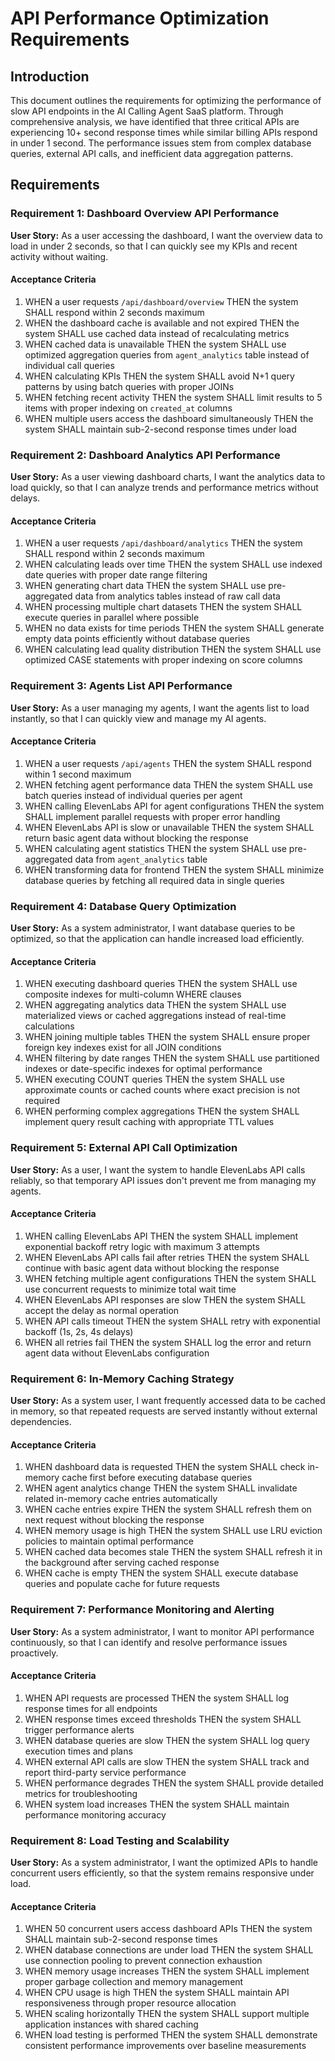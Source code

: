 # API Performance Optimization Requirements

## Introduction

This document outlines the requirements for optimizing the performance of slow API endpoints in the AI Calling Agent SaaS platform. Through comprehensive analysis, we have identified that three critical APIs are experiencing 10+ second response times while similar billing APIs respond in under 1 second. The performance issues stem from complex database queries, external API calls, and inefficient data aggregation patterns.

## Requirements

### Requirement 1: Dashboard Overview API Performance

**User Story:** As a user accessing the dashboard, I want the overview data to load in under 2 seconds, so that I can quickly see my KPIs and recent activity without waiting.

#### Acceptance Criteria

1. WHEN a user requests `/api/dashboard/overview` THEN the system SHALL respond within 2 seconds maximum
2. WHEN the dashboard cache is available and not expired THEN the system SHALL use cached data instead of recalculating metrics
3. WHEN cached data is unavailable THEN the system SHALL use optimized aggregation queries from `agent_analytics` table instead of individual call queries
4. WHEN calculating KPIs THEN the system SHALL avoid N+1 query patterns by using batch queries with proper JOINs
5. WHEN fetching recent activity THEN the system SHALL limit results to 5 items with proper indexing on `created_at` columns
6. WHEN multiple users access the dashboard simultaneously THEN the system SHALL maintain sub-2-second response times under load

### Requirement 2: Dashboard Analytics API Performance

**User Story:** As a user viewing dashboard charts, I want the analytics data to load quickly, so that I can analyze trends and performance metrics without delays.

#### Acceptance Criteria

1. WHEN a user requests `/api/dashboard/analytics` THEN the system SHALL respond within 2 seconds maximum
2. WHEN calculating leads over time THEN the system SHALL use indexed date queries with proper date range filtering
3. WHEN generating chart data THEN the system SHALL use pre-aggregated data from analytics tables instead of raw call data
4. WHEN processing multiple chart datasets THEN the system SHALL execute queries in parallel where possible
5. WHEN no data exists for time periods THEN the system SHALL generate empty data points efficiently without database queries
6. WHEN calculating lead quality distribution THEN the system SHALL use optimized CASE statements with proper indexing on score columns

### Requirement 3: Agents List API Performance

**User Story:** As a user managing my agents, I want the agents list to load instantly, so that I can quickly view and manage my AI agents.

#### Acceptance Criteria

1. WHEN a user requests `/api/agents` THEN the system SHALL respond within 1 second maximum
2. WHEN fetching agent performance data THEN the system SHALL use batch queries instead of individual queries per agent
3. WHEN calling ElevenLabs API for agent configurations THEN the system SHALL implement parallel requests with proper error handling
4. WHEN ElevenLabs API is slow or unavailable THEN the system SHALL return basic agent data without blocking the response
5. WHEN calculating agent statistics THEN the system SHALL use pre-aggregated data from `agent_analytics` table
6. WHEN transforming data for frontend THEN the system SHALL minimize database queries by fetching all required data in single queries

### Requirement 4: Database Query Optimization

**User Story:** As a system administrator, I want database queries to be optimized, so that the application can handle increased load efficiently.

#### Acceptance Criteria

1. WHEN executing dashboard queries THEN the system SHALL use composite indexes for multi-column WHERE clauses
2. WHEN aggregating analytics data THEN the system SHALL use materialized views or cached aggregations instead of real-time calculations
3. WHEN joining multiple tables THEN the system SHALL ensure proper foreign key indexes exist for all JOIN conditions
4. WHEN filtering by date ranges THEN the system SHALL use partitioned indexes or date-specific indexes for optimal performance
5. WHEN executing COUNT queries THEN the system SHALL use approximate counts or cached counts where exact precision is not required
6. WHEN performing complex aggregations THEN the system SHALL implement query result caching with appropriate TTL values

### Requirement 5: External API Call Optimization

**User Story:** As a user, I want the system to handle ElevenLabs API calls reliably, so that temporary API issues don't prevent me from managing my agents.

#### Acceptance Criteria

1. WHEN calling ElevenLabs API THEN the system SHALL implement exponential backoff retry logic with maximum 3 attempts
2. WHEN ElevenLabs API calls fail after retries THEN the system SHALL continue with basic agent data without blocking the response
3. WHEN fetching multiple agent configurations THEN the system SHALL use concurrent requests to minimize total wait time
4. WHEN ElevenLabs API responses are slow THEN the system SHALL accept the delay as normal operation
5. WHEN API calls timeout THEN the system SHALL retry with exponential backoff (1s, 2s, 4s delays)
6. WHEN all retries fail THEN the system SHALL log the error and return agent data without ElevenLabs configuration

### Requirement 6: In-Memory Caching Strategy

**User Story:** As a system user, I want frequently accessed data to be cached in memory, so that repeated requests are served instantly without external dependencies.

#### Acceptance Criteria

1. WHEN dashboard data is requested THEN the system SHALL check in-memory cache first before executing database queries
2. WHEN agent analytics change THEN the system SHALL invalidate related in-memory cache entries automatically
3. WHEN cache entries expire THEN the system SHALL refresh them on next request without blocking the response
4. WHEN memory usage is high THEN the system SHALL use LRU eviction policies to maintain optimal performance
5. WHEN cached data becomes stale THEN the system SHALL refresh it in the background after serving cached response
6. WHEN cache is empty THEN the system SHALL execute database queries and populate cache for future requests

### Requirement 7: Performance Monitoring and Alerting

**User Story:** As a system administrator, I want to monitor API performance continuously, so that I can identify and resolve performance issues proactively.

#### Acceptance Criteria

1. WHEN API requests are processed THEN the system SHALL log response times for all endpoints
2. WHEN response times exceed thresholds THEN the system SHALL trigger performance alerts
3. WHEN database queries are slow THEN the system SHALL log query execution times and plans
4. WHEN external API calls are slow THEN the system SHALL track and report third-party service performance
5. WHEN performance degrades THEN the system SHALL provide detailed metrics for troubleshooting
6. WHEN system load increases THEN the system SHALL maintain performance monitoring accuracy

### Requirement 8: Load Testing and Scalability

**User Story:** As a system administrator, I want the optimized APIs to handle concurrent users efficiently, so that the system remains responsive under load.

#### Acceptance Criteria

1. WHEN 50 concurrent users access dashboard APIs THEN the system SHALL maintain sub-2-second response times
2. WHEN database connections are under load THEN the system SHALL use connection pooling to prevent connection exhaustion
3. WHEN memory usage increases THEN the system SHALL implement proper garbage collection and memory management
4. WHEN CPU usage is high THEN the system SHALL maintain API responsiveness through proper resource allocation
5. WHEN scaling horizontally THEN the system SHALL support multiple application instances with shared caching
6. WHEN load testing is performed THEN the system SHALL demonstrate consistent performance improvements over baseline measurements